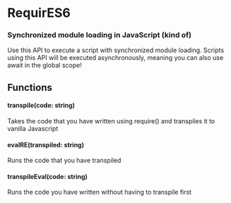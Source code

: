 # RequirES6
### Synchronized module loading in JavaScript (kind of)
Use this API to execute a script with synchronized module loading.
Scripts using this API will be executed asynchronously, meaning you can also use await in the global scope!

## Functions
#### transpile(code: string)
Takes the code that you have written using require() and transpiles it to vanilla Javascript

#### evalRE(transpiled: string)
Runs the code that you have transpiled

#### transpileEval(code: string)
Runs the code you have written without having to transpile first

